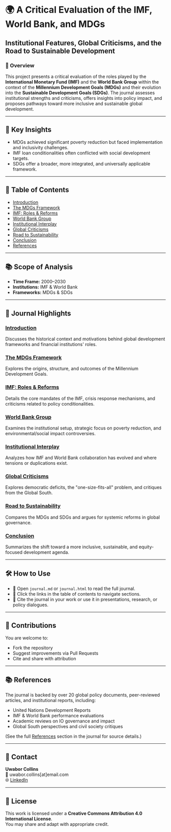 # 🌍 A Critical Evaluation of the IMF, World Bank, and MDGs

## Institutional Features, Global Criticisms, and the Road to Sustainable Development

### 📄 Overview
This project presents a critical evaluation of the roles played by the **International Monetary Fund (IMF)** and the **World Bank Group** within the context of the **Millennium Development Goals (MDGs)** and their evolution into the **Sustainable Development Goals (SDGs)**. The journal assesses institutional strengths and criticisms, offers insights into policy impact, and proposes pathways toward more inclusive and sustainable global development.

---

## 🧭 Key Insights
- MDGs achieved significant poverty reduction but faced implementation and inclusivity challenges.
- IMF loan conditionalities often conflicted with social development targets.
- SDGs offer a broader, more integrated, and universally applicable framework.

---

## 🧷 Table of Contents

- [Introduction](#introduction)
- [The MDGs Framework](#mdgs-framework)
- [IMF: Roles & Reforms](#imf-roles)
- [World Bank Group](#world-bank)
- [Institutional Interplay](#interplay)
- [Global Criticisms](#criticisms)
- [Road to Sustainability](#sustainable-future)
- [Conclusion](#conclusion)
- [References](#references)

---

## 📚 Scope of Analysis
- **Time Frame:** 2000–2030
- **Institutions:** IMF & World Bank
- **Frameworks:** MDGs & SDGs

---

## 📖 Journal Highlights

### [Introduction](#introduction)
Discusses the historical context and motivations behind global development frameworks and financial institutions' roles.

### [The MDGs Framework](#mdgs-framework)
Explores the origins, structure, and outcomes of the Millennium Development Goals.

### [IMF: Roles & Reforms](#imf-roles)
Details the core mandates of the IMF, crisis response mechanisms, and criticisms related to policy conditionalities.

### [World Bank Group](#world-bank)
Examines the institutional setup, strategic focus on poverty reduction, and environmental/social impact controversies.

### [Institutional Interplay](#interplay)
Analyzes how IMF and World Bank collaboration has evolved and where tensions or duplications exist.

### [Global Criticisms](#criticisms)
Explores democratic deficits, the "one-size-fits-all" problem, and critiques from the Global South.

### [Road to Sustainability](#sustainable-future)
Compares the MDGs and SDGs and argues for systemic reforms in global governance.

### [Conclusion](#conclusion)
Summarizes the shift toward a more inclusive, sustainable, and equity-focused development agenda.

---

## 🛠️ How to Use

- 📂 Open `journal.md` or `journal.html` to read the full journal.
- 🔗 Click the links in the table of contents to navigate sections.
- 📄 Cite the journal in your work or use it in presentations, research, or policy dialogues.

---

## 🤝 Contributions

You are welcome to:
- Fork the repository
- Suggest improvements via Pull Requests
- Cite and share with attribution

---

## 📚 References

The journal is backed by over 20 global policy documents, peer-reviewed articles, and institutional reports, including:

- United Nations Development Reports
- IMF & World Bank performance evaluations
- Academic reviews on IO governance and impact
- Global South perspectives and civil society critiques

(See the full [References](#references) section in the journal for source details.)

---

## 📩 Contact

**Uwabor Collins**  
📧 uwabor.collins[at]email.com  
🌐 [LinkedIn](https://www.linkedin.com/in/uwaborcollins)

---

## 🪪 License

This work is licensed under a **Creative Commons Attribution 4.0 International License**.  
You may share and adapt with appropriate credit.

